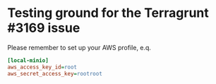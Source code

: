 # Testing ground for the Terragrunt #3169 issue

Please remember to set up your AWS profile, e.q.

```ini
[local-minio]
aws_access_key_id=root
aws_secret_access_key=rootroot
```